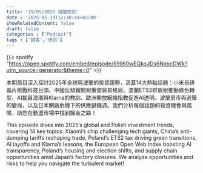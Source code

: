 ```yaml
---
title: '19/05/2025 瑞閣快訊'
date : '2025-05-19T12:30:44+02:00'
showRelatedContent: false
draft: false
categories : ["Podcast"]
tags : ['播客','快訊']
---
```

{{< spotify "https://open.spotify.com/embed/episode/59Il60wEQkoJDs6NxbcDWk?utm_source=generator&theme=0" >}}


本期節目深入探討2025年全球與波蘭的投資趨勢，涵蓋14大熱點話題：小米自研晶片挑戰科技巨頭、中國反傾銷關稅重塑貿易格局、波蘭ETS2排放稅推動綠色轉型、AI裁員浪潮與Klarna的教訓、歐洲開放網絡指數促進AI透明、波蘭房市與選舉的變局，以及日本關廠危機下的供應鏈機遇。我們分析每個話題的投資機會與風險，助您在動盪市場中找到掘金之路！


This episode dives into 2025’s global and Polish investment trends, covering 14 key topics: Xiaomi’s chip challenging tech giants, China’s anti-dumping tariffs reshaping trade, Poland’s ETS2 tax driving green transitions, AI layoffs and Klarna’s lessons, the European Open Web Index boosting AI transparency, Poland’s housing and election shifts, and supply chain opportunities amid Japan’s factory closures. We analyze opportunities and risks to help you navigate the turbulent market!
